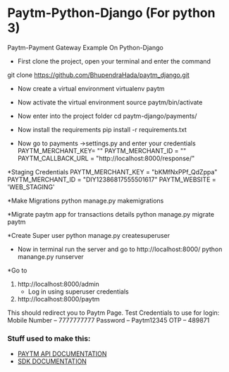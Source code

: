 # Paytm-Python-Django (For python 3)
Paytm-Payment Gateway Example On Python-Django

* First clone the project, open your terminal and enter the command

git clone https://github.com/BhupendraHada/paytm_django.git

* Now create a virtual environment
virtualenv paytm

* Now activate the virtual environment
source paytm/bin/activate

* Now enter into the project folder
cd paytm-django/payments/

* Now install the requirements 
pip install -r requirements.txt

* Now go to payments ->settings.py and enter your credentials
PAYTM_MERCHANT_KEY=  "<YOUR-PAYTM-MERCHANT-KEY>"
PAYTM_MERCHANT_ID = "<YOUR-PAYTM-MERCHANT-ID>"
PAYTM_CALLBACK_URL = "http://localhost:8000/response/"

*Staging Credentials
PAYTM_MERCHANT_KEY = "bKMfNxPPf_QdZppa"
PAYTM_MERCHANT_ID = "DIY12386817555501617"
PAYTM_WEBSITE = 'WEB_STAGING'


*Make Migrations
python manage.py makemigrations


*Migrate paytm app for transactions details
python manage.py migrate paytm


*Create Super user
python manage.py createsuperuser


* Now in terminal run the server and go to http://localhost:8000/
python manange.py runserver


*Go to
1) http://localhost:8000/admin
    - Log in using superuser credentials
2) http://localhost:8000/paytm

This should redirect you to Paytm Page.
Test Credentials to use for login:
Mobile Number – 7777777777
Password – Paytm12345
OTP – 489871


### Stuff used to make this:
 * [PAYTM API DOCUMENTATION](http://paywithpaytm.com/developer/paytm_api_doc/) 
 * [SDK DOCUMENTATION](http://paywithpaytm.com/developer/paytm_sdk_doc/) 

